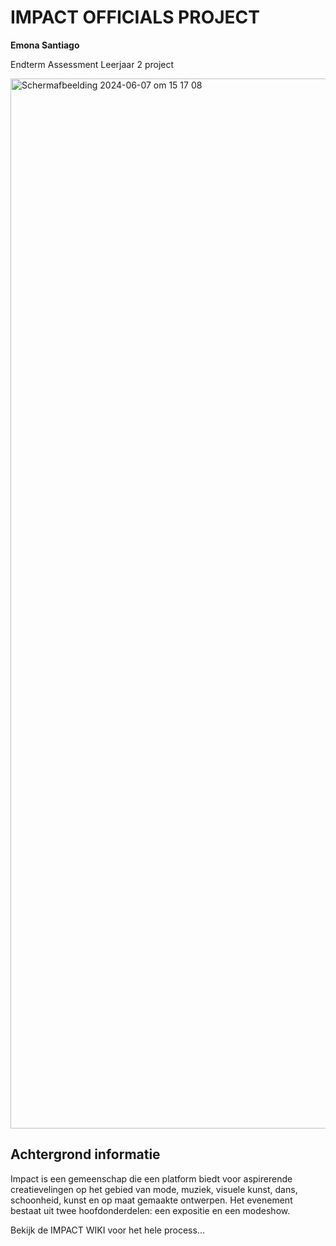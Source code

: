 # IMPACT OFFICIALS PROJECT
**Emona Santiago**

Endterm Assessment Leerjaar 2 project

<img width="1680" alt="Schermafbeelding 2024-06-07 om 15 17 08" src="https://github.com/EmonaSantiago/IMPACT-OFFICIALS/assets/90447045/0cf77674-4e69-474d-ae1f-ddbb90d1a410">

## Achtergrond informatie

Impact is een gemeenschap die een platform biedt voor aspirerende creatievelingen op het gebied van mode, muziek, visuele kunst, dans, schoonheid, kunst en op maat gemaakte ontwerpen. Het evenement bestaat uit twee hoofdonderdelen: een expositie en een modeshow.

Bekijk de IMPACT WIKI voor het hele process...
